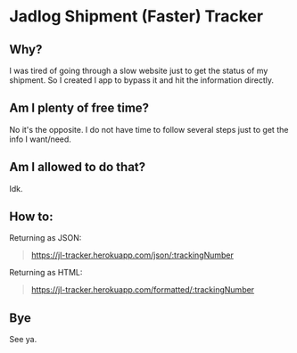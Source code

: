# Jadlog Shipment (Faster) Tracker
## Why?
I was tired of going through a slow website just to get the status of my shipment. So I created I app to bypass it and hit the information directly.

## Am I plenty of free time?
No it's the opposite. I do not have time to follow several steps just to get the info I want/need.

## Am I allowed to do that?
Idk.

## How to: 
Returning as JSON:
> https://jl-tracker.herokuapp.com/json/:trackingNumber

Returning as HTML:
> https://jl-tracker.herokuapp.com/formatted/:trackingNumber

## Bye
See ya.